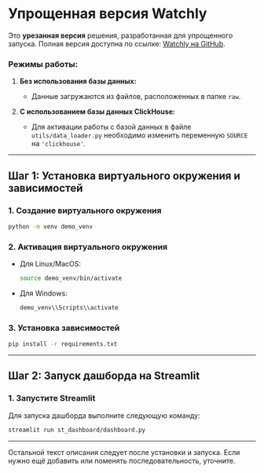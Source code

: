 # **Упрощенная версия Watchly**

Это **урезанная версия** решения, разработанная для упрощенного запуска. Полная версия доступна по ссылке: [Watchly на GitHub](https://github.com/NMar33/Watchly.git).

### **Режимы работы:**
1. **Без использования базы данных:**
   - Данные загружаются из файлов, расположенных в папке `raw`.

2. **С использованием базы данных ClickHouse:**
   - Для активации работы с базой данных в файле `utils/data_loader.py` необходимо изменить переменную `SOURCE` на `'clickhouse'`.

---

## **Шаг 1: Установка виртуального окружения и зависимостей**

### **1. Создание виртуального окружения**
```bash
python -m venv demo_venv
```

### **2. Активация виртуального окружения**
- Для Linux/MacOS:
  ```bash
  source demo_venv/bin/activate
  ```
- Для Windows:
  ```bash
  demo_venv\\Scripts\\activate
  ```

### **3. Установка зависимостей**
```bash
pip install -r requirements.txt
```

---

## **Шаг 2: Запуск дашборда на Streamlit**

### **1. Запустите Streamlit**
Для запуска дашборда выполните следующую команду:
```bash
streamlit run st_dashboard/dashboard.py
```

--- 

Остальной текст описания следует после установки и запуска. Если нужно ещё добавить или поменять последовательность, уточните.